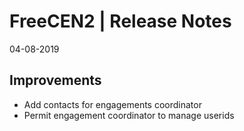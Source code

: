 __FreeCEN2 | Release Notes__
  =======================
  04-08-2019

__Improvements__
  ----------------

  * Add contacts for engagements coordinator
  * Permit engagement coordinator to manage userids
